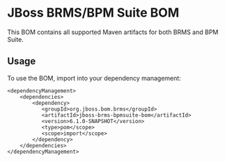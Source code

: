 JBoss BRMS/BPM Suite BOM
===================================

This BOM contains all supported Maven artifacts for both BRMS and BPM Suite.
 
Usage
-----
 
To use the BOM, import into your dependency management:

    <dependencyManagement>
        <dependencies>
            <dependency>
               <groupId>org.jboss.bom.brms</groupId>
               <artifactId>jboss-brms-bpmsuite-bom</artifactId>
               <version>6.1.0-SNAPSHOT</version>
               <type>pom</scope>
               <scope>import</scope>
            </dependency>
        </dependencies>
    </dependencyManagement>
